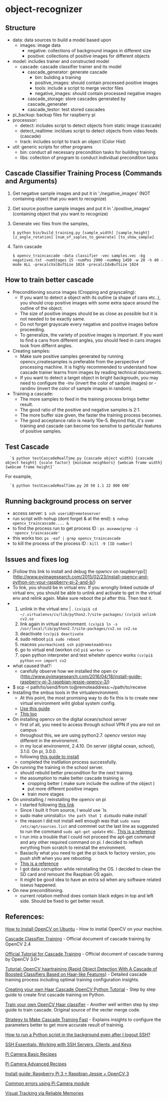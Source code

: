 # object-recognizer

## Structure

  * data: data sources to build a model based upon
    * images: image data
      * negative: collections of background images in different size
      * positive: collections of positive images for different objects
  * model: includes trainer and constructed model
    * cascade: cascade classifier trainer and its model
      * cascade_generator: generate cascade
        * bin: buliding a training
        * positive_images: should contain processed positive images
        * tools: include a script to merge vector files
        * negative_images: should contain processed negative images
      * cascade_storage: store cascades generated by cascade_generater
      * cascade_testor: test stored cascades
  * pi_backup: backup files for raspberry pi
  * processsor:
    * detect: includes script to detect objects from static image (cascade)
    * detect_realtime: incldues script to detect objects from video feeds (cascade)
    * track: includes script to track an object (Color Hist)
  * util: generic scripts for other programs
    * bin: conduct all necessary precondition tasks for building training
    * libs: collection of program to conduct individual precondition tasks


## Cascade Classifier Training Process (Commands and Arguments)

1. Get negative sample images and put it in './negative_images' (NOT containing object that you want to recognize)

2. Get source positive sample images and put it in './positive_images' (containing object that you want to recognize)

3. Generate vec files from the samples,

      `$ python bin/build_training.py [sample_width] [sample_height] [z_angle_rotation] [num_of_saples_to_generate] [to_show_sample]`

4. Tarin cascade

      `$ opencv_traincascade -data classifier -vec samples.vec -bg negatives.txt -numStages 15 -numPos 2900 -numNeg 1450 -w 20 -h 40 -mode ALL -precalcValBufSize 1024 -precalcIdxBufSize 1024`


## How to train better cascade

  * Preconditioning source images (Cropping and grayscaling):
    * If you want to detect a object with its outline (a shape of cans etc..), you should crop positive images with some extra space around the outline of the object.
    * The size of positive images should be as close as possible but it is not needed to be exactly same.
    * Do not forget grayscale every negative and positive images before proceeding.
    * To generalize, the variety of positive images is important. If you want to find a cans from different angles, you should feed in cans images took from differnt angles.
  * Creating samples:
    * Make sure positive samples generated by running opencv_createsamples is preferable from the perspective of processing machine. It is highly recommended to understand how cascade trainer learns from images by reading technical documents.
    * If you want to detect a target object in bright backgroudn, you may need to configure the -inv (invert the color of sample images) or -randinv (invert the color of sample images in random).
  * Training a cascade:
    * The more samples to feed in the training process brings better result.
    * The good ratio of the positive and negative samples is 2:1.
    * The more buffer size given, the faster the training process becomes.
    * The good acceptance ratio is nearly 10e-5. Beyond that, it's over training and cascade can become too sensitve to particular features of positive samples.


## Test Cascade

      `$ python testCascadeRealTime.py {cascade object width} {cascade object height} {scale factor} {minimum neighbors} {webcam frame width} {webcam frame height}`

For example,
      
      `$ python testCascadeRealTime.py 20 50 1.1 22 800 600`


## Running background process on server

  * access server: `$ ssh userid@remoteserver`
  * run script with nohup (dont forget & at the end): `$ nohup opencv_traincascade.... &`
  * to find the process run to get process ID : `ps auxwww|grep -i 'opencv_traincascade'`
  * this works too: `ps -eaf | grep opencv_traincascade`
  * to kill the process of the process ID : `kill -9 [ID number]`


## Issues and fixes log

  * [Follow this link to install and debug the opwncv on raspberrypi]](http://www.pyimagesearch.com/2015/02/23/install-opencv-and-python-on-your-raspberry-pi-2-and-b/)
  * To link, you should be in virtual env. If you wronglly linked outside of virtual env, you should be able to
    unlink and activate to get in the virtual env and relink again. Make sure reboot the pi after this. Then test it.
  * 1. unlink in the virtual env | .
    `(cv)pi$ cd ~/.virtualenvs/cv/lib/python2.7/site-packages/`
    `(cv)pi$ unlink cv2.so`
    2. link again in virtual environment. 
    `(cv)pi$ ln -s /usr/local/lib/python2.7/site-packages/cv2.so cv2.so`
    3. deactivate 
    `(cv)pi$ deactivate`
    4. sudo reboot 
    `pi$ sudo reboot`
    5. reacess 
    `yourmachine$ ssh pi@remoteaddress`
    6. go to virtual end (workon cv)
    `pi$ workon cv`
    7. open python interpreter and test whetehr opencv works
    `(cv)pi$ python`
    `>>> import cv2`
  * what caused that?: 
    * carefully observe how we installed the open cv (http://www.pyimagesearch.com/2016/04/18/install-guide-raspberry-pi-3-raspbian-jessie-opencv-3/)
  * $ scp -r path/to/send/from to@remoteaddress:~/path/to/receive
  * Installing the smbus tools in the virtualenvironment.
    * At this point, the most promising way to do fix this is to create new virtual environment wiht global system config.
    * [Use this guide](http://stackoverflow.com/questions/12079607/make-virtualenv-inherit-specific-packages-from-your-global-site-packages)
    * [This too](http://www.pyimagesearch.com/2016/10/24/ubuntu-16-04-how-to-install-opencv/)
  * On installing opencv on the digital ocean/school server
    * first of all, you need to access through school VPN if you are not on campus
    * throughout this, we are using python2.7. opencv version may different in the environemnt.
    * in my local environemnt, 2.4.10. On server (digital ocean, school), 3.1.0. On pi, 3.0.0. 
    * following [this guide to install](http://www.pyimagesearch.com/2016/10/24/ubuntu-16-04-how-to-install-opencv/)
    * completed the instllation process successfully.
  * On running the training in the school server.
    * should rebulid better precondition for the next training.
    * the assumption to make better cascade training is
      * cropping better ( make sure include the outline of the object )
      * put more different positive images
      * train more stages
  * On uninstalling / reinstalling the opencv on pi
    * I started following [this link](http://stackoverflow.com/questions/24598160/unistall-opencv-2-4-9-and-install-3-0-0)
    * Since I built it from source, I would use `ls
    * sudo make uninstall` in the path that I did `sudo make install`
    * the reason I did not install well enough was that `sudo nano /etc/apt/sources.list` and commnet out the last line as suggested to
      run the command `sudo apt-get update` etc.. [This is a reference](http://raspberrypi.stackexchange.com/questions/10600/apt-get-update-gives-me-errors-with-mirrordirector-raspbian-org)
    * I run into a trouble that I could not proceed the apt-get command and any other required command on pi.
      I decided to reflesh evrything from scratch to reinstall the environment.
    * Basiaclly what you need to get the pi back to factory version, you push shift when you are rebooting.
    * [This is a reference](https://www.raspberrypi.org/forums/viewtopic.php?f=29&t=104790)
    * I got data corruption while reinstalling the OS. I decided to clean the SD card and remount the Raspbian OS again.
    * It might be good idea to have an extra sd when any software related isseus happened.
  * On new preconditioning.
    * current rotation method does contain black edges in top and left side. Should be fixed to get better result.

## References:

[How to Install OpenCV on Ubuntu](http://www.pyimagesearch.com/2016/10/24/ubuntu-16-04-how-to-install-opencv/) - How to instlal OpenCV on your machine.

[Cascade Classifier Training](http://docs.opencv.org/2.4/doc/user_guide/ug_traincascade.html#positive-samples) - Official document of cascade training by OpenCV 2.4

[Official Tutorial for Cascade Training](http://docs.opencv.org/3.2.0/dc/d88/tutorial_traincascade.html) - Official document of cascade training by OpenCV 3.0+

[Tutorial: OpenCV haartraining (Rapid Object Detection With A Cascade of Boosted Classifiers Based on Haar-like Features)](http://note.sonots.com/SciSoftware/haartraining.html) - Detailed cascade training process including optimal training configuration insights.

[Creating your own Haar Cascade OpenCV Python Tutorial](https://pythonprogramming.net/haar-cascade-object-detection-python-opencv-tutorial/) - Step by step guide to create first cascade training on Python.

[Train your own OpenCV Haar classifier](https://github.com/mrnugget/opencv-haar-classifier-training) - Another well written step by step guide to train cascade. Original source of the vecter merge code.

[Strategy to Make Cascade Training Fast](http://answers.opencv.org/question/7141/about-traincascade-paremeters-samples-and-other/) - Explains insights to configure the parameters better to get more accurate result of traininig.

[How to run a Python script in the background even after I logout SSH?](https://www.google.com/webhp?sourceid=chrome-instant&ion=1&espv=2&ie=UTF-8#q=how%20to%20keep%20running%20python%20script%20on%20server%20withtou%20ssh%20connection)

[SSH Essentials: Working with SSH Servers, Clients, and Keys](https://www.digitalocean.com/community/tutorials/ssh-essentials-working-with-ssh-servers-clients-and-keys)

[Pi Camera Basic Recipes](http://picamera.readthedocs.io/en/release-1.10/recipes1.html)

[Pi Camera Advanced Recipes](http://picamera.readthedocs.io/en/release-1.11/recipes2.html)

[Install guide: Raspberry Pi 3 + Raspbian Jessie + OpenCV 3](http://www.pyimagesearch.com/2016/04/18/install-guide-raspberry-pi-3-raspbian-jessie-opencv-3/)

[Common errors using Pi Camera module](http://www.pyimagesearch.com/2016/08/29/common-errors-using-the-raspberry-pi-camera-module/)

[Visual Tracking via Reliable Memories](https://arxiv.org/abs/1602.01887)